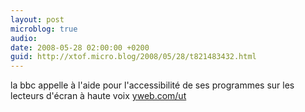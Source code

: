 ```yaml
---
layout: post
microblog: true
audio: 
date: 2008-05-28 02:00:00 +0200
guid: http://xtof.micro.blog/2008/05/28/t821483432.html
---
```

la bbc appelle à l'aide pour l'accessibilité de ses programmes sur les lecteurs d'écran à haute voix [yweb.com/ut](http://yweb.com/ut)
